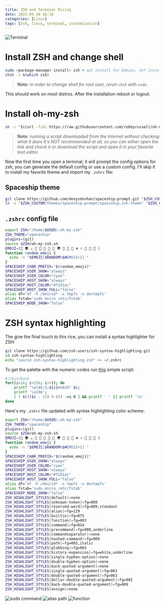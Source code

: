 ```yaml
---
title: ZSH and Terminal Ricing
date: 2022-05-30 16:10
categories: [Linux]
tags: [zsh, linux, terminal, customization]
---
```


![Terminal](../../assets/img/terminal-rice.png)

# Install ZSH and change shell

```bash
sudo <package-manager install> zsh # apt install for Debian, dnf install for Fedora, etc.
chsh -s $(which zsh)
```
>**Note**: *in order to change shell for root user, rerun `chsh` with `sudo`.*

This should work on most distros. After the installation reboot or logout.

# Install oh-my-zsh

```bash
sh -c "$(curl -fsSL https://raw.githubusercontent.com/robbyrussell/oh-my-zsh/master/tools/install.sh)"
```
>**Note**: *running a script downloaded from the internet without checking what it does it's NOT recommended at all, so you can either open the link and check it or download the script and open it in your favorite text editor.*

Now the first time you open a terminal, it will prompt the config options for zsh, you can generate the default config or use a custom config. I'll skip it to install my favorite theme and import my `.zshrc` file:

## Spaceship theme
```bash
git clone https://github.com/denysdovhan/spaceship-prompt.git "$ZSH_CUSTOM/themes/spaceship-prompt" --depth=1
ln -s "$ZSH_CUSTOM/themes/spaceship-prompt/spaceship.zsh-theme" "$ZSH_CUSTOM/themes/spaceship.zsh-theme" 
```

## `.zshrc` config file
```bash
export ZSH="/home/$USER/.oh-my-zsh"
ZSH_THEME="spaceship"
plugins=(git)
source $ZSH/oh-my-zsh.sh
EMOJI=(🚀 👽 ☕ 🐧 🍻 🔮 💾 🍪 🌍 🐫 🦊 🦄 ❄️ ⚡ 🎄 🌈 👻 )
function random_emoji {
  echo -n "$EMOJI[$RANDOM%$#EMOJI+1] "
}
SPACESHIP_CHAR_PREFIX="$(random_emoji)"
SPACESHIP_USER_SHOW="always"
SPACESHIP_USER_COLOR="cyan"
SPACESHIP_HOST_SHOW="always"
SPACESHIP_HOST_COLOR="#f241ac"
SPACESHIP_HOST_SHOW_FULL="false"
alias df='df -h /dev/sd* -x tmpfs -x devtmpfs'
alias fstab='sudo micro /etc/fstab'
SPACESHIP_NODE_SHOW="false"
```

# ZSH syntax highlighting

The give the final touch to this rice, you can install a syntax highlighter for ZSH:

```bash
git clone https://github.com/zsh-users/zsh-syntax-highlighting.git
cd zsh-syntax-highlighting
echo "source zsh-syntax-highlighting.zsh" >> ~/.zshrc
```
To get the palette with the numeric codes run [this](../../assets/scripts/colors.sh) simple script:

```bash
#!/bin/bash
for((i=16; i<256; i++)); do
    printf "\e[48;5;${i}m%03d" $i;
    printf '\e[0m';
    [ ! $((($i - 15) % 6)) -eq 0 ] && printf ' ' || printf '\n'
done
```
Here's my `.zshrc` file updated with syntax highlighting color scheme:

```bash
export ZSH="/home/$USER/.oh-my-zsh"
ZSH_THEME="spaceship"
plugins=(git)
source $ZSH/oh-my-zsh.sh
EMOJI=(🚀 👽 ☕ 🐧 🍻 🔮 💾 🍪 🌍 🐫 🦊 🦄 ❄️ ⚡ 🎄 🌈 👻 )
function random_emoji {
  echo -n "$EMOJI[$RANDOM%$#EMOJI+1] "
}
SPACESHIP_CHAR_PREFIX="$(random_emoji)"
SPACESHIP_USER_SHOW="always"
SPACESHIP_USER_COLOR="cyan"
SPACESHIP_HOST_SHOW="always"
SPACESHIP_HOST_COLOR="#f241ac"
SPACESHIP_HOST_SHOW_FULL="false"
alias df='df -h /dev/sd* -x tmpfs -x devtmpfs'
alias fstab='sudo micro /etc/fstab'
SPACESHIP_NODE_SHOW="false"
ZSH_HIGHLIGHT_STYLES[default]=none
ZSH_HIGHLIGHT_STYLES[unknown-token]=fg=009
ZSH_HIGHLIGHT_STYLES[reserved-word]=fg=009,standout
ZSH_HIGHLIGHT_STYLES[alias]=fg=129
ZSH_HIGHLIGHT_STYLES[builtin]=fg=075
ZSH_HIGHLIGHT_STYLES[function]=fg=003
ZSH_HIGHLIGHT_STYLES[command]=fg=014
ZSH_HIGHLIGHT_STYLES[precommand]=fg=009,underline
ZSH_HIGHLIGHT_STYLES[commandseparator]=none
ZSH_HIGHLIGHT_STYLES[hashed-command]=fg=009
ZSH_HIGHLIGHT_STYLES[path]=fg=003,italic
ZSH_HIGHLIGHT_STYLES[globbing]=fg=063
ZSH_HIGHLIGHT_STYLES[history-expansion]=fg=white,underline
ZSH_HIGHLIGHT_STYLES[single-hyphen-option]=none
ZSH_HIGHLIGHT_STYLES[double-hyphen-option]=none
ZSH_HIGHLIGHT_STYLES[back-quoted-argument]=none
ZSH_HIGHLIGHT_STYLES[single-quoted-argument]=fg=063
ZSH_HIGHLIGHT_STYLES[double-quoted-argument]=fg=063
ZSH_HIGHLIGHT_STYLES[dollar-double-quoted-argument]=fg=002
ZSH_HIGHLIGHT_STYLES[back-double-quoted-argument]=fg=009
ZSH_HIGHLIGHT_STYLES[assign]=none
```

![sudo command](../../assets/img/rice-sudo-command.png) 
![alias path](../../assets/img/rice-alias-path.png) 
![function](../../assets/img/rice-function.png) 

